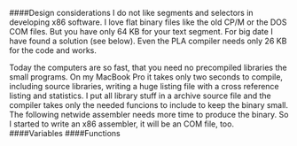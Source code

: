 
####Design considerations
I do not like segments and selectors in developing x86 software. I love flat binary files like the old CP/M or the DOS COM files. But you have only 64 KB for your text segment. For big date I have found a solution (see below). Even the PLA compiler needs only 26 KB for the code and works. 

Today the computers are so fast, that you need no precompiled libraries the small programs. On my MacBook Pro it takes only two seconds to compile, including source libraries, writing a huge listing file with a cross reference listing and statistics. I put all library stuff in a archive source file and the compiler takes only the needed funcions to include to keep the binary small. The following netwide assembler needs more time to produce the binary. So I started to write an x86 assembler, it will be an COM file, too.
####Variables
####Functions
